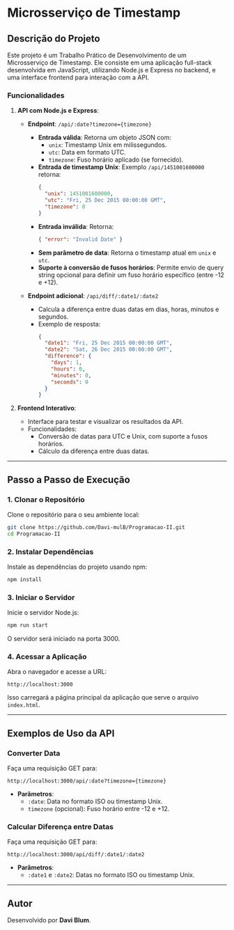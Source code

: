# Microsserviço de Timestamp

## Descrição do Projeto

Este projeto é um Trabalho Prático de Desenvolvimento de um Microsserviço de Timestamp. Ele consiste em uma aplicação full-stack desenvolvida em JavaScript, utilizando Node.js e Express no backend, e uma interface frontend para interação com a API.

### Funcionalidades

1. **API com Node.js e Express**:
   - **Endpoint**: `/api/:date?timezone={timezone}`
     - **Entrada válida**: Retorna um objeto JSON com:
       - `unix`: Timestamp Unix em milissegundos.
       - `utc`: Data em formato UTC.
       - `timezone`: Fuso horário aplicado (se fornecido).
     - **Entrada de timestamp Unix**: Exemplo `/api/1451001600000` retorna:
       ```json
       {
         "unix": 1451001600000,
         "utc": "Fri, 25 Dec 2015 00:00:00 GMT",
         "timezone": 0
       }
       ```
     - **Entrada inválida**: Retorna:
       ```json
       { "error": "Invalid Date" }
       ```
     - **Sem parâmetro de data**: Retorna o timestamp atual em `unix` e `utc`.
     - **Suporte à conversão de fusos horários**: Permite envio de query string opcional para definir um fuso horário específico (entre -12 e +12).

   - **Endpoint adicional**: `/api/diff/:date1/:date2`
     - Calcula a diferença entre duas datas em dias, horas, minutos e segundos.
     - Exemplo de resposta:
       ```json
       {
         "date1": "Fri, 25 Dec 2015 00:00:00 GMT",
         "date2": "Sat, 26 Dec 2015 00:00:00 GMT",
         "difference": {
           "days": 1,
           "hours": 0,
           "minutes": 0,
           "seconds": 0
         }
       }
       ```

2. **Frontend Interativo**:
   - Interface para testar e visualizar os resultados da API.
   - Funcionalidades:
     - Conversão de datas para UTC e Unix, com suporte a fusos horários.
     - Cálculo da diferença entre duas datas.

---

## Passo a Passo de Execução

### 1. Clonar o Repositório
Clone o repositório para o seu ambiente local:
```sh
git clone https://github.com/Davi-mulB/Programacao-II.git
cd Programacao-II
```

### 2. Instalar Dependências
Instale as dependências do projeto usando npm:
```sh
npm install
```

### 3. Iniciar o Servidor
Inicie o servidor Node.js:
```sh
npm run start
```
O servidor será iniciado na porta 3000.

### 4. Acessar a Aplicação
Abra o navegador e acesse a URL:
```
http://localhost:3000
```
Isso carregará a página principal da aplicação que serve o arquivo `index.html`.

---

## Exemplos de Uso da API

### Converter Data
Faça uma requisição GET para:
```
http://localhost:3000/api/:date?timezone={timezone}
```
- **Parâmetros**:
  - `:date`: Data no formato ISO ou timestamp Unix.
  - `timezone` (opcional): Fuso horário entre -12 e +12.

### Calcular Diferença entre Datas
Faça uma requisição GET para:
```
http://localhost:3000/api/diff/:date1/:date2
```
- **Parâmetros**:
  - `:date1` e `:date2`: Datas no formato ISO ou timestamp Unix.

---

## Autor

Desenvolvido por **Davi Blum**.